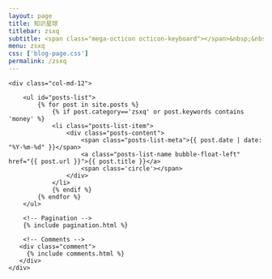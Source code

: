 ```yaml
---
layout: page
title: 知识星球
titlebar: zsxq
subtitle: <span class="mega-octicon octicon-keyboard"></span>&nbsp;&nbsp;分享价值连城的Java面试题，还有宝贵的人生经验等。>&nbsp;&nbsp;>&nbsp;&nbsp;<a href ="https://t.zsxq.com/AQn6MbI" target="_blank" ><font color="#EB9439">点我直达</font></a>
menu: zsxq
css: ['blog-page.css']
permalink: /zsxq
---
```


<div class="row">

    <div class="col-md-12">

        <ul id="posts-list">
            {% for post in site.posts %}
                {% if post.category=='zsxq' or post.keywords contains 'money' %}
                <li class="posts-list-item">
                    <div class="posts-content">
                        <span class="posts-list-meta">{{ post.date | date: "%Y-%m-%d" }}</span>
                        <a class="posts-list-name bubble-float-left" href="{{ post.url }}">{{ post.title }}</a>
                        <span class='circle'></span>
                    </div>
                </li>
                {% endif %}
            {% endfor %}
        </ul> 

        <!-- Pagination -->
        {% include pagination.html %}

        <!-- Comments -->
       <div class="comment">
         {% include comments.html %}
       </div>
    </div>

</div>
<script>
    $(document).ready(function(){

        // Enable bootstrap tooltip
        $("body").tooltip({ selector: '[data-toggle=tooltip]' });

    });
</script>

